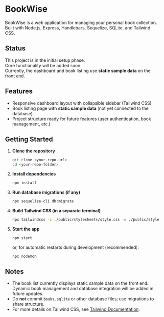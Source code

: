 # BookWise

BookWise is a web application for managing your personal book collection.  
Built with Node.js, Express, Handlebars, Sequelize, SQLite, and Tailwind CSS.

## Status

This project is in the initial setup phase.  
Core functionality will be added soon.  
Currently, the dashboard and book listing use **static sample data** on the front end.

## Features

- Responsive dashboard layout with collapsible sidebar (Tailwind CSS)
- Book listing page with **static sample data** (not yet connected to the database)
- Project structure ready for future features (user authentication, book management, etc.)

## Getting Started

1. **Clone the repository**
   ```bash
   git clone <your-repo-url>
   cd <your-repo-folder>
   ```

2. **Install dependencies**
   ```bash
   npm install
   ```

3. **Run database migrations (if any)**
   ```bash
   npx sequelize-cli db:migrate
   ```

4. **Build Tailwind CSS (in a separate terminal)**
   ```bash
   npx tailwindcss -i ./public/stylesheets/style.css -o ./public/stylesheets/output.css --watch
   ```

5. **Start the app**
   ```bash
   npm start
   ```
   or, for automatic restarts during development (recommended):
   ```bash
   npx nodemon
   ```

## Notes

- The book list currently displays static sample data on the front end. Dynamic book management and database integration will be added in future updates.
- Do **not** commit `books.sqlite` or other database files; use migrations to share structure.
- For more details on Tailwind CSS, see [Tailwind Documentation](https://tailwindcss.com/docs/).